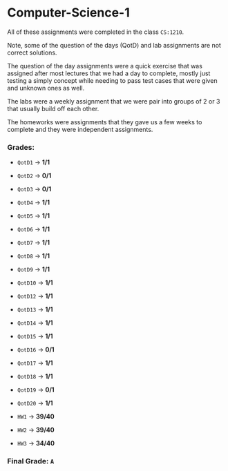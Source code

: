 # Computer-Science-1

All of these assignments were completed in the class `CS:1210`.

Note, some of the question of the days (QotD) and lab assignments are not correct solutions.

The question of the day assignments were a quick exercise that was assigned after most lectures that we had a day to complete, mostly just testing a simply concept while needing to pass test cases that were given and unknown ones as well.

The labs were a weekly assignment that we were pair into groups of 2 or 3 that usually build off each other.

The homeworks were assignments that they gave us a few weeks to complete and they were independent assignments.

### Grades:
 - `QotD1` -> **1/1**
 - `QotD2` -> **0/1**
 - `QotD3` -> **0/1**
 - `QotD4` -> **1/1**
 - `QotD5` -> **1/1**
 - `QotD6` -> **1/1**
 - `QotD7` -> **1/1**
 - `QotD8` -> **1/1**
 - `QotD9` -> **1/1**
 - `QotD10` -> **1/1**
 - `QotD12` -> **1/1**
 - `QotD13` -> **1/1**
 - `QotD14` -> **1/1**
 - `QotD15` -> **1/1**
 - `QotD16` -> **0/1**
 - `QotD17` -> **1/1**
 - `QotD18` -> **1/1**
 - `QotD19` -> **0/1**
 - `QotD20` -> **1/1**
 
 - `HW1` -> **39/40**
 - `HW2` -> **39/40**
 - `HW3` -> **34/40**
 
### Final Grade: `A`
